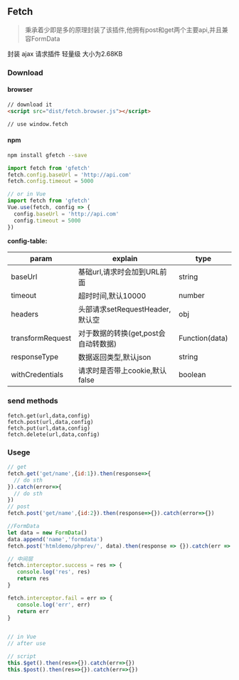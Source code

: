 ## Fetch

> 秉承着少即是多的原理封装了该插件,他拥有post和get两个主要api,并且兼容FormData

封装 ajax 请求插件 轻量级 大小为2.68KB

### Download


#### browser
```html
// download it 
<script src="dist/fetch.browser.js"></script>

// use window.fetch
```

#### npm
```bash
npm install gfetch --save 
```

```js
import fetch from 'gfetch'
fetch.config.baseUrl = 'http://api.com'
fetch.config.timeout = 5000

// or in Vue 
import fetch from 'gfetch'
Vue.use(fetch, config => {
  config.baseUrl = 'http://api.com'
  config.timeout = 5000
})
```
**config-table:**

param | explain | type
----| ---------| ----
baseUrl | 基础url,请求时会加到URL前面| string
timeout | 超时时间,默认10000 | number
headers | 头部请求setRequestHeader,默认空| obj 
transformRequest | 对于数据的转换(get,post会自动转数据) |Function(data)
responseType | 数据返回类型,默认json | string
withCredentials | 请求时是否带上cookie,默认false | boolean


### send methods
```
fetch.get(url,data,config)
fetch.post(url,data,config)
fetch.put(url,data,config)
fetch.delete(url,data,config)
```

### Usege

```js
// get
fetch.get('get/name',{id:1}).then(response=>{
  // do sth
}).catch(error=>{
  // do sth
})
// post
fetch.post('get/name',{id:2}).then(response=>{}).catch(error=>{})

//FormData
let data = new FormData()
data.append('name','formdata')
fetch.post('htmldemo/phprev/', data).then(response => {}).catch(err => {})

// 中间层
fetch.interceptor.success = res => {
   console.log('res', res)
   return res
}

fetch.interceptor.fail = err => {
   console.log('err', err)
   return err
}


// in Vue
// after use

// script
this.$get().then(res=>{}).catch(err=>{})
this.$post().then(res=>{}).catch(err=>{})
```